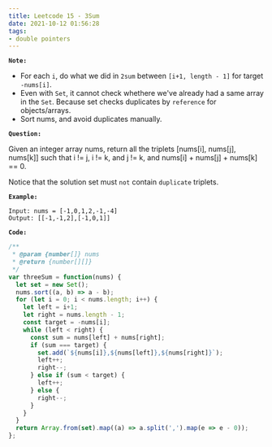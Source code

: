 ```yaml
---
title: Leetcode 15 - 3Sum
date: 2021-10-12 01:56:28
tags:
- double pointers
---
```

**`Note:`**
- For each `i`, do what we did in `2sum` between `[i+1, length - 1]` for target `-nums[i]`.
- Even with `Set`, it cannot check whethere we've already had a same array in the `Set`. Because set checks duplicates by `reference` for objects/arrays.
- Sort nums, and avoid duplicates manually.

**`Question:`**

Given an integer array nums, return all the triplets [nums[i], nums[j], nums[k]] such that i != j, i != k, and j != k, and nums[i] + nums[j] + nums[k] == 0.

Notice that the solution set must `not` contain `duplicate` triplets.

**`Example:`**
```
Input: nums = [-1,0,1,2,-1,-4]
Output: [[-1,-1,2],[-1,0,1]]
```

**`Code:`**
```javascript
/**
 * @param {number[]} nums
 * @return {number[][]}
 */
var threeSum = function(nums) {
  let set = new Set();
  nums.sort((a, b) => a - b);
  for (let i = 0; i < nums.length; i++) {
    let left = i+1; 
    let right = nums.length - 1;
    const target = -nums[i];
    while (left < right) {
      const sum = nums[left] + nums[right];
      if (sum === target) {
        set.add(`${nums[i]},${nums[left]},${nums[right]}`);
        left++;
        right--;
      } else if (sum < target) {
        left++;
      } else {
        right--;
      }
    }
  }
  return Array.from(set).map((a) => a.split(',').map(e => e - 0));
};
```